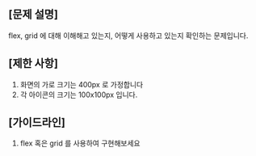 ## [문제 설명] 
flex, grid 에 대해 이해해고 있는지, 어떻게 사용하고 있는지 확인하는 문제입니다.  

## [제한 사항] 
1. 화면의 가로 크기는 400px 로 가정합니다 
2. 각 아이콘의 크기는 100x100px 입니다. 

## [가이드라인] 
1. flex 혹은 grid 를 사용하여 구현해보세요 